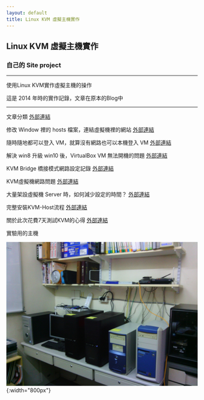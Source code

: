 ```yaml
---
layout: default
title: Linux KVM 虛擬主機實作
---
```

## Linux KVM 虛擬主機實作

### 自己的 Site project

---

使用Linux KVM實作虛擬主機的操作

這是 2014 年時的實作記錄，文章在原本的Blog中

---

文章分類
[外部連結](http://ps.hsuweni.idv.tw/?cat=81)

修改 Window 裡的 hosts 檔案，連結虛擬機裡的網站
[外部連結](http://ps.hsuweni.idv.tw/?p=5116)

隨時隨地都可以登入 VM，就算沒有網路也可以本機登入 VM
[外部連結](http://ps.hsuweni.idv.tw/?p=5084)

解決 win8 升級 win10 後，VirtualBox VM 無法開機的問題
[外部連結](http://ps.hsuweni.idv.tw/?p=5076)

KVM Bridge 橋接模式網路設定記錄
[外部連結](http://ps.hsuweni.idv.tw/?p=4495)

KVM虛擬機網路問題
[外部連結](http://ps.hsuweni.idv.tw/?p=4309)

大量架設虛擬機 Server 時，如何減少設定的時間？
[外部連結](http://ps.hsuweni.idv.tw/?p=4237)

完整安裝KVM-Host流程
[外部連結](http://ps.hsuweni.idv.tw/?p=3059)

關於此次花費7天測試KVM的心得
[外部連結](http://ps.hsuweni.idv.tw/?p=3052)

實驗用的主機

![系統管理後台](images/linux-kvm/linux-kvm-01.jpg){:width="800px"}

